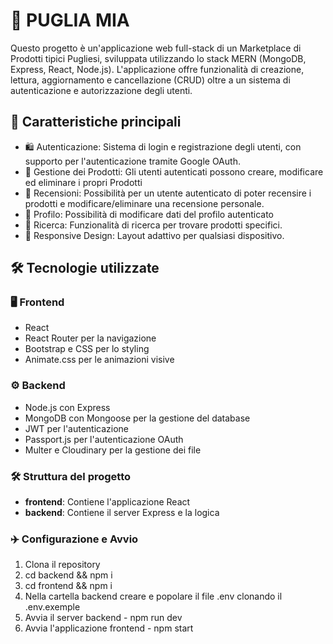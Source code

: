 # 🌿 PUGLIA MIA

Questo progetto è un'applicazione web full-stack di un Marketplace di Prodotti tipici Pugliesi, sviluppata utilizzando lo stack MERN (MongoDB, Express, React, Node.js). L'applicazione offre funzionalità di creazione, lettura, aggiornamento e cancellazione (CRUD) oltre a un sistema di autenticazione e autorizzazione degli utenti.

## 📝 Caratteristiche principali
- 🛍️ Autenticazione: Sistema di login e registrazione degli utenti, con supporto per l'autenticazione tramite Google OAuth.
- 🔖 Gestione dei Prodotti: Gli utenti autenticati possono creare, modificare ed eliminare i propri Prodotti
- 📝 Recensioni: Possibilità per un utente autenticato di poter recensire i prodotti e modificare/eliminare una recensione personale.
- 👤 Profilo: Possibilità di modificare dati del profilo autenticato
- 🔎 Ricerca: Funzionalità di ricerca per trovare prodotti specifici.
- 🎨 Responsive Design: Layout adattivo per qualsiasi dispositivo.


## 🛠️ Tecnologie utilizzate
### 🖥️ Frontend
- React
- React Router per la navigazione
- Bootstrap e CSS per lo styling
- Animate.css per le animazioni visive


### ⚙️ Backend
- Node.js con Express
- MongoDB con Mongoose per la gestione del database
- JWT per l'autenticazione
- Passport.js per l'autenticazione OAuth
- Multer e Cloudinary per la gestione dei file


### 🛠️ Struttura del progetto
- **frontend**: Contiene l'applicazione React
- **backend**: Contiene il server Express e la logica

### ✈️ Configurazione e Avvio
1. Clona il repository
2. cd backend && npm i
3. cd frontend && npm i
4. Nella cartella backend creare e popolare il file .env clonando il .env.exemple
5. Avvia il server backend - npm run dev
6. Avvia l'applicazione frontend - npm start


